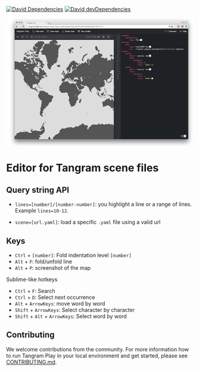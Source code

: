 [![David Dependencies](https://img.shields.io/david/tangrams/tangram-play.svg?style=flat-square)](https://david-dm.org/tangrams/tangram-play)
[![David devDependencies](https://img.shields.io/david/dev/tangrams/tangram-play.svg?style=flat-square)](https://david-dm.org/tangrams/tangram-play#info=devDependencies)

![](data/imgs/screenshot.png)

# Editor for Tangram scene files

## Query string API

* ```lines=[number]/[number-number]```: you highlight a line or a range of lines. Example ```lines=10-12```.

* ```scene=[url.yaml]```: load a specific ```.yaml``` file using a valid url

## Keys

* ```Ctrl``` + ```[number]```: Fold indentation level ```[number]```
* ```Alt``` + ```F```: fold/unfold line
* ```Alt``` + ```P```: screenshot of the map

Sublime-like hotkeys
* ```Ctrl``` + ```F```: Search
* ```Ctrl``` + ```D```: Select next occurrence
* ```Alt``` + ```ArrowKeys```: move word by word
* ```Shift``` + ```ArrowKeys```: Select character by character
* ```Shift``` + ```Alt``` + ```ArrowKeys```: Select word by word

## Contributing

We welcome contributions from the community. For more information how to run Tangram Play in your local environment and get started, please see [CONTRIBUTING.md](https://github.com/tangrams/tangram-play/blob/gh-pages/CONTRIBUTING.md).
